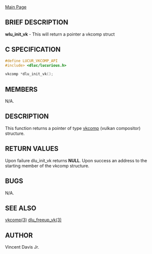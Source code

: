 <a href="https://easyip2023.github.io/lucurious-docs/" class="button">Main Page</a>

## BRIEF DESCRIPTION

**wlu_init_vk** - This will return a pointer a vkcomp struct

## C SPECIFICATION

```c
#define LUCUR_VKCOMP_API
#include> <dluc/lucurious.h>

vkcomp *dlu_init_vk();
```

## MEMBERS

N/A.

## DESCRIPTION

This function returns a pointer of type [vkcomp](https://easyip2023.github.io/lucurious-docs/structs/vkcomp/vkcomp) (vulkan compositor) structure.

## RETURN VALUES

Upon failure dlu_init_vk returns **NULL**. Upon success an address to the starting member of the vkcomp structure.

## BUGS

N/A.

## SEE ALSO

[vkcomp(3)](https://easyip2023.github.io/lucurious-docs/structs/vkcomp/vkcomp)
[dlu_freeup_vk(3)](https://easyip2023.github.io/lucurious-docs/api/vkcomp/dlu_freeup_vk)

## AUTHOR

Vincent Davis Jr.